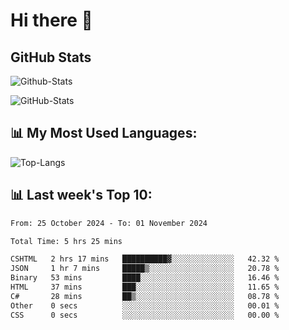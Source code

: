 # Hi there 👋

## GitHub Stats
![Github-Stats](https://github-readme-stats-sigma-five.vercel.app/api?username=ltorson&show_icons=true&theme=radical&count_private=true&show=reviews,discussions_started,discussions_answered,prs_merged,prs_merged_percentage)

![GitHub-Stats](https://github-readme-stats.vercel.app/api/wakatime?username=LeeTorson&theme=synthwave&size_weight=0.5&count_weight=0.5&title_color=36F9F6&langs_count=10&count_private=true)

## 📊 My Most Used Languages:
![Top-Langs](https://github-readme-stats-sigma-five.vercel.app/api/top-langs/?username=LTorson&layout=compact&langs_count=10)


## 📊 Last week's Top 10:
<!--START_SECTION:waka-->

```txt
From: 25 October 2024 - To: 01 November 2024

Total Time: 5 hrs 25 mins

CSHTML   2 hrs 17 mins   ██████████▓░░░░░░░░░░░░░░   42.32 %
JSON     1 hr 7 mins     █████▒░░░░░░░░░░░░░░░░░░░   20.78 %
Binary   53 mins         ████░░░░░░░░░░░░░░░░░░░░░   16.46 %
HTML     37 mins         ███░░░░░░░░░░░░░░░░░░░░░░   11.65 %
C#       28 mins         ██▒░░░░░░░░░░░░░░░░░░░░░░   08.78 %
Other    0 secs          ░░░░░░░░░░░░░░░░░░░░░░░░░   00.01 %
CSS      0 secs          ░░░░░░░░░░░░░░░░░░░░░░░░░   00.00 %
```

<!--END_SECTION:waka-->
